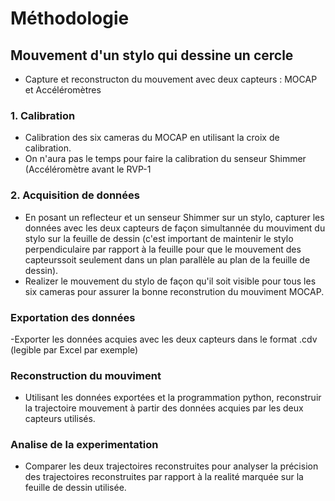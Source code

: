 # Méthodologie

## Mouvement d'un stylo qui dessine un cercle
- Capture et reconstructon du mouvement avec deux capteurs : MOCAP et Accéléromètres

### 1. Calibration
- Calibration des six cameras du MOCAP en utilisant la croix de calibration.
- On n'aura pas le temps pour faire la calibration du senseur Shimmer (Accéléromètre avant le RVP-1

### 2. Acquisition de données 
- En posant un reflecteur et un senseur Shimmer sur un stylo, capturer les données avec les deux capteurs de façon simultannée
du mouviment du stylo sur la feuille de dessin (c'est important de maintenir le stylo perpendiculaire par rapport à la feuille pour
que le mouvement des capteurssoit seulement dans un plan parallèle au plan de la feuille de dessin).
- Realizer le mouvement du stylo de façon qu'il soit visible pour tous les six cameras pour assurer la bonne reconstrution du mouviment MOCAP.

### Exportation des données
-Exporter les données acquies avec les deux capteurs dans le format .cdv (legible par Excel par exemple)

### Reconstruction du mouviment
- Utilisant les données exportées et la programmation python, reconstruir la trajectoire mouvement à partir des données acquies par
les deux capteurs utilisés.

### Analise de la experimentation
- Comparer les deux trajectoires reconstruites pour analyser la précision des trajectoires reconstruites par rapport à la realité
marquée sur la feuille de dessin utilisée.
